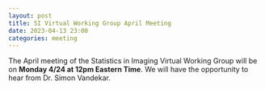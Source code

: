 ```yaml
---
layout: post
title: SI Virtual Working Group April Meeting
date: 2023-04-13 23:00 
categories: meeting
---
```



The April meeting of the Statistics in Imaging Virtual Working Group will be on **Monday 4/24 at 12pm Eastern Time**. We will have the opportunity to hear from Dr. Simon Vandekar.  
